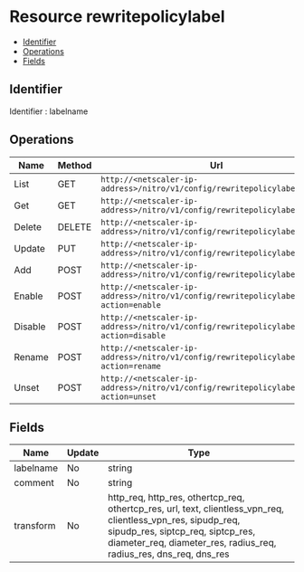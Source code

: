 # Resource rewritepolicylabel

- [Identifier](#identifier)
- [Operations](#operations)
- [Fields](#fields)

## Identifier

Identifier : labelname

## Operations

| Name | Method | Url |
|----|----|----|
| List | GET | `http://<netscaler-ip-address>/nitro/v1/config/rewritepolicylabel` |
| Get | GET | `http://<netscaler-ip-address>/nitro/v1/config/rewritepolicylabel/<name>` |
| Delete | DELETE | `http://<netscaler-ip-address>/nitro/v1/config/rewritepolicylabel/<name>` |
| Update | PUT | `http://<netscaler-ip-address>/nitro/v1/config/rewritepolicylabel` |
| Add | POST | `http://<netscaler-ip-address>/nitro/v1/config/rewritepolicylabel` |
| Enable | POST | `http://<netscaler-ip-address>/nitro/v1/config/rewritepolicylabel?action=enable` |
| Disable | POST | `http://<netscaler-ip-address>/nitro/v1/config/rewritepolicylabel?action=disable` |
| Rename | POST | `http://<netscaler-ip-address>/nitro/v1/config/rewritepolicylabel?action=rename` |
| Unset | POST | `http://<netscaler-ip-address>/nitro/v1/config/rewritepolicylabel?action=unset` |

## Fields

| Name | Update | Type |
|----|----|----|
| labelname | No | string |
| comment | No | string |
| transform | No | http_req, http_res, othertcp_req, othertcp_res, url, text, clientless_vpn_req, clientless_vpn_res, sipudp_req, sipudp_res, siptcp_req, siptcp_res, diameter_req, diameter_res, radius_req, radius_res, dns_req, dns_res |

